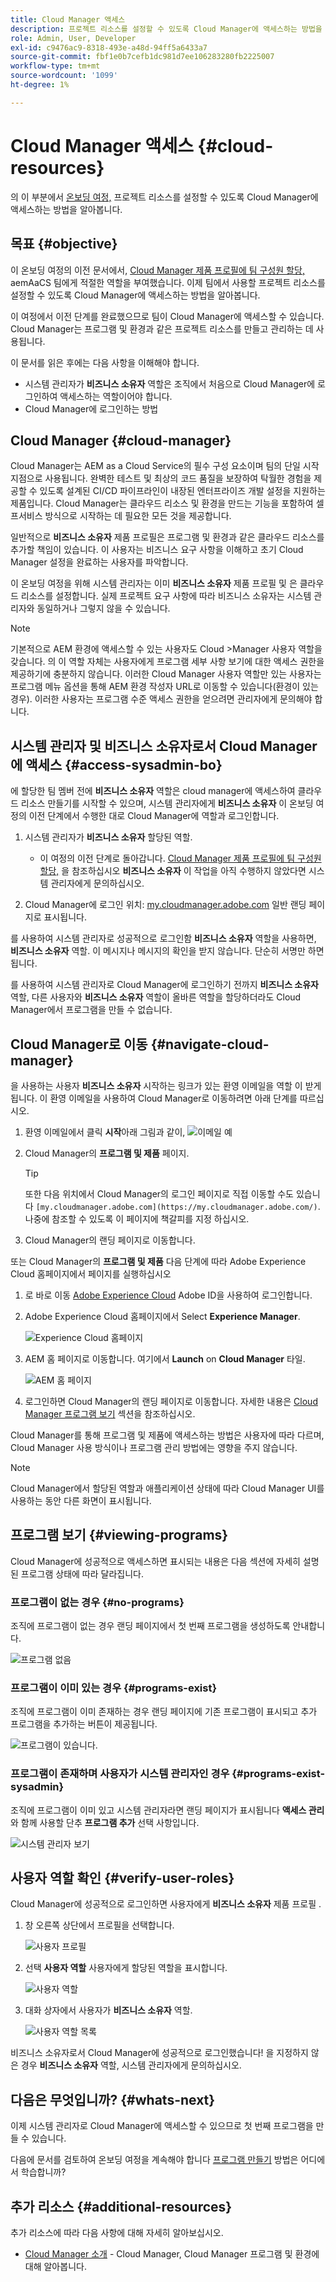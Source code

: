 ```yaml
---
title: Cloud Manager 액세스
description: 프로젝트 리소스를 설정할 수 있도록 Cloud Manager에 액세스하는 방법을 알아봅니다.
role: Admin, User, Developer
exl-id: c9476ac9-8318-493e-a48d-94ff5a6433a7
source-git-commit: fbf1e0b7cefb1dc981d7ee106283280fb2225007
workflow-type: tm+mt
source-wordcount: '1099'
ht-degree: 1%

---
```


# Cloud Manager 액세스 {#cloud-resources}

의 이 부분에서 [온보딩 여정,](overview.md) 프로젝트 리소스를 설정할 수 있도록 Cloud Manager에 액세스하는 방법을 알아봅니다.

## 목표 {#objective}

이 온보딩 여정의 이전 문서에서, [Cloud Manager 제품 프로필에 팀 구성원 할당,](assign-profiles-cloud-manager.md) aemAaCS 팀에게 적절한 역할을 부여했습니다. 이제 팀에서 사용할 프로젝트 리소스를 설정할 수 있도록 Cloud Manager에 액세스하는 방법을 알아봅니다.

이 여정에서 이전 단계를 완료했으므로 팀이 Cloud Manager에 액세스할 수 있습니다. Cloud Manager는 프로그램 및 환경과 같은 프로젝트 리소스를 만들고 관리하는 데 사용됩니다.

이 문서를 읽은 후에는 다음 사항을 이해해야 합니다.

* 시스템 관리자가 **비즈니스 소유자** 역할은 조직에서 처음으로 Cloud Manager에 로그인하여 액세스하는 역할이어야 합니다.
* Cloud Manager에 로그인하는 방법

## Cloud Manager {#cloud-manager}

Cloud Manager는 AEM as a Cloud Service의 필수 구성 요소이며 팀의 단일 시작 지점으로 사용됩니다. 완벽한 테스트 및 최상의 코드 품질을 보장하여 탁월한 경험을 제공할 수 있도록 설계된 CI/CD 파이프라인이 내장된 엔터프라이즈 개발 설정을 지원하는 제품입니다. Cloud Manager는 클라우드 리소스 및 환경을 만드는 기능을 포함하여 셀프서비스 방식으로 시작하는 데 필요한 모든 것을 제공합니다.

일반적으로 **비즈니스 소유자** 제품 프로필은 프로그램 및 환경과 같은 클라우드 리소스를 추가할 책임이 있습니다. 이 사용자는 비즈니스 요구 사항을 이해하고 초기 Cloud Manager 설정을 완료하는 사용자를 파악합니다.

이 온보딩 여정을 위해 시스템 관리자는 이미 **비즈니스 소유자** 제품 프로필 및 은 클라우드 리소스를 설정합니다. 실제 프로젝트 요구 사항에 따라 비즈니스 소유자는 시스템 관리자와 동일하거나 그렇지 않을 수 있습니다.

>[!NOTE]
>
>기본적으로 AEM 환경에 액세스할 수 있는 사용자도 Cloud >Manager 사용자 역할을 갖습니다. 의 이 역할 자체는 사용자에게 프로그램 세부 사항 보기에 대한 액세스 권한을 제공하기에 충분하지 않습니다. 이러한 Cloud Manager 사용자 역할만 있는 사용자는 프로그램 메뉴 옵션을 통해 AEM 환경 작성자 URL로 이동할 수 있습니다(환경이 있는 경우). 이러한 사용자는 프로그램 수준 액세스 권한을 얻으려면 관리자에게 문의해야 합니다.

## 시스템 관리자 및 비즈니스 소유자로서 Cloud Manager에 액세스 {#access-sysadmin-bo}

에 할당한 팀 멤버 전에 **비즈니스 소유자** 역할은 cloud manager에 액세스하여 클라우드 리소스 만들기를 시작할 수 있으며, 시스템 관리자에게 **비즈니스 소유자** 이 온보딩 여정의 이전 단계에서 수행한 대로 Cloud Manager에 역할과 로그인합니다.

1. 시스템 관리자가 **비즈니스 소유자** 할당된 역할.

   * 이 여정의 이전 단계로 돌아갑니다. [Cloud Manager 제품 프로필에 팀 구성원 할당,](assign-profiles-cloud-manager.md) 을 참조하십시오 **비즈니스 소유자** 이 작업을 아직 수행하지 않았다면 시스템 관리자에게 문의하십시오.

1. Cloud Manager에 로그인 위치: [my.cloudmanager.adobe.com](https://my.cloudmanager.adobe.com/) 일반 랜딩 페이지로 표시됩니다.

를 사용하여 시스템 관리자로 성공적으로 로그인함 **비즈니스 소유자** 역할을 사용하면, **비즈니스 소유자** 역할. 이 메시지나 메시지의 확인을 받지 않습니다. 단순히 서명만 하면 됩니다.

를 사용하여 시스템 관리자로 Cloud Manager에 로그인하기 전까지 **비즈니스 소유자** 역할, 다른 사용자와 **비즈니스 소유자** 역할이 올바른 역할을 할당하더라도 Cloud Manager에서 프로그램을 만들 수 없습니다.

## Cloud Manager로 이동 {#navigate-cloud-manager}

을 사용하는 사용자 **비즈니스 소유자** 시작하는 링크가 있는 환영 이메일을 역할 이 받게 됩니다. 이 환영 이메일을 사용하여 Cloud Manager로 이동하려면 아래 단계를 따르십시오.

1. 환영 이메일에서 클릭 **시작**아래 그림과 같이,
   ![이메일 예](/help/journey-onboarding/assets/get-started-email.png)

1. Cloud Manager의 **프로그램 및 제품** 페이지.

   >[!TIP]
   >
   >또한 다음 위치에서 Cloud Manager의 로그인 페이지로 직접 이동할 수도 있습니다 `[my.cloudmanager.adobe.com](https://my.cloudmanager.adobe.com/)`. 나중에 참조할 수 있도록 이 페이지에 책갈피를 지정 하십시오.

1. Cloud Manager의 랜딩 페이지로 이동합니다.

또는 Cloud Manager의 **프로그램 및 제품** 다음 단계에 따라 Adobe Experience Cloud 홈페이지에서 페이지를 실행하십시오

1. 로 바로 이동 [Adobe Experience Cloud](https://experience.adobe.com) Adobe ID을 사용하여 로그인합니다.

1. Adobe Experience Cloud 홈페이지에서 Select **Experience Manager**.

   ![Experience Cloud 홈페이지](/help/journey-onboarding/assets/setup-resources2.png)

1. AEM 홈 페이지로 이동합니다. 여기에서 **Launch** on **Cloud Manager** 타일.

   ![AEM 홈 페이지](/help/journey-onboarding/assets/setup-resources3.png)

1. 로그인하면 Cloud Manager의 랜딩 페이지로 이동합니다. 자세한 내용은 [Cloud Manager 프로그램 보기](#viewing-programs) 섹션을 참조하십시오.

Cloud Manager를 통해 프로그램 및 제품에 액세스하는 방법은 사용자에 따라 다르며, Cloud Manager 사용 방식이나 프로그램 관리 방법에는 영향을 주지 않습니다.

>[!NOTE]
>
>Cloud Manager에서 할당된 역할과 애플리케이션 상태에 따라 Cloud Manager UI를 사용하는 동안 다른 화면이 표시됩니다.

## 프로그램 보기 {#viewing-programs}

Cloud Manager에 성공적으로 액세스하면 표시되는 내용은 다음 섹션에 자세히 설명된 프로그램 상태에 따라 달라집니다.

### 프로그램이 없는 경우 {#no-programs}

조직에 프로그램이 없는 경우 랜딩 페이지에서 첫 번째 프로그램을 생성하도록 안내합니다.

![프로그램 없음](/help/implementing/cloud-manager/getting-access-to-aem-in-cloud/assets/first_timelogin0.png)

### 프로그램이 이미 있는 경우 {#programs-exist}

조직에 프로그램이 이미 존재하는 경우 랜딩 페이지에 기존 프로그램이 표시되고 추가 프로그램을 추가하는 버튼이 제공됩니다.

![프로그램이 있습니다.](/help/implementing/cloud-manager/getting-access-to-aem-in-cloud/assets/first_timelogin1.png)

### 프로그램이 존재하며 사용자가 시스템 관리자인 경우 {#programs-exist-sysadmin}

조직에 프로그램이 이미 있고 시스템 관리자라면 랜딩 페이지가 표시됩니다 **액세스 관리** 와 함께 사용할 단추 **프로그램 추가** 선택 사항입니다.

![시스템 관리자 보기](/help/implementing/cloud-manager/getting-access-to-aem-in-cloud/assets/admin-console-4.png)

## 사용자 역할 확인 {#verify-user-roles}

Cloud Manager에 성공적으로 로그인하면 사용자에게 **비즈니스 소유자** 제품 프로필 .

1. 창 오른쪽 상단에서 프로필을 선택합니다.

   ![사용자 프로필](/help/journey-onboarding/assets/setup-resources5.png)

1. 선택 **사용자 역할** 사용자에게 할당된 역할을 표시합니다.

   ![사용자 역할](/help/journey-onboarding/assets/setup-resources6.png)

1. 대화 상자에서 사용자가 **비즈니스 소유자** 역할.

   ![사용자 역할 목록](/help/journey-onboarding/assets/setup-resources7.png)

비즈니스 소유자로서 Cloud Manager에 성공적으로 로그인했습니다! 을 지정하지 않은 경우 **비즈니스 소유자** 역할, 시스템 관리자에게 문의하십시오.

## 다음은 무엇입니까? {#whats-next}

이제 시스템 관리자로 Cloud Manager에 액세스할 수 있으므로 첫 번째 프로그램을 만들 수 있습니다.

다음에 문서를 검토하여 온보딩 여정을 계속해야 합니다 [프로그램 만들기](create-program.md) 방법은 어디에서 학습합니까?

## 추가 리소스 {#additional-resources}

추가 리소스에 따라 다음 사항에 대해 자세히 알아보십시오.

* [Cloud Manager 소개](/help/onboarding/cloud-manager-introduction.md) - Cloud Manager, Cloud Manager 프로그램 및 환경에 대해 알아봅니다.
